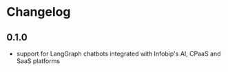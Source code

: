 # Changelog

## 0.1.0

- support for LangGraph chatbots integrated with Infobip's AI, CPaaS and SaaS platforms